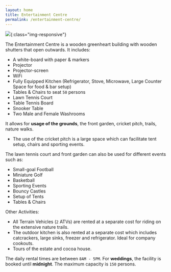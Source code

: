 ```yaml
---
layout: home
title: Entertainment Centre
permalink: /entertainment-centre/
---
```


![](https://lh3.googleusercontent.com/J-TeHnFoxmynDaORk_YtLB-2_QmDI4p8NzKdLz8_rvO5SxoRqnJIlVw7wA-YXToIjTituVMVkVgyMeay2-yL9UaOb-H0wv1SkWAI5otyem1SVVDhS8L7Bn8Se8Pe-D0AmoOq8lQqneuL8Uj-SaEfeHDOnC2-OYYmTgnHNr-em0pixNT29L-h_hs9am0yOoE3VOngqIxXFeYJImC8Zff9IqCcm9fb3naFn8-hS3Nodq_ei3DSpF5puAJPBJKksILriE0GDRWoc4KtIOozn32Tl_n-dTAZgEtL5hBuN3LSFBeH4DMdv9rEUASzel5w1blDCuViEhj9a1d-MMyoZSjw_yWLoDW0ju0g3lOtjk6rdRUI7jrOBWepZPU5WKUa1DadHcR-FnbZiHc85q--5vQhbik1sqfRv_ugFh5pz8UFrO8gPpB6qayk8Kb6E5b5UHNdNhieFfopKUGsIYxfo40kO8zl3sa8t6GdVLSrEHMRUNd5T4UvSite1fL24gC3orQrrQFcx4-4xuQAhjiBhMVjCVVPLX-GX_w9AVyEbxG2iThW9Pgl6yuL6T2aRYyeK4JJxOLPIuPgQgHl_jKZ-afI2PnKyHFOwoGFH9Gy36oU6Fk2c-M0hyxbV9eLNDoybd2_89PABdS9aOlqYrE4OhNt_ohSOaxARsXVeU4pIVMwGBaCWosEXHIPxmuY=w955-h716-no){:class="img-responsive"}

The Entertainment Centre is a wooden greenheart building with wooden shutters that open outwards. It includes:
- A white-board with paper & markers
- Projector
- Projector-screen
- WiFi
- Fully Equipped Kitchen (Refrigerator, Stove, Microwave, Large Counter Space for food & bar setup)
- Tables & Chairs to seat `50` persons
- Lawn Tennis Court
- Table Tennis Board
- Snooker Table
- Two Male and Female Washrooms

It allows for **usage of the grounds**, the front garden, cricket pitch, trails, nature walks.
- The use of the cricket pitch is a large space which can facilitate tent setup, chairs and sporting events.

The lawn tennis court and front garden can also be used for different events such as: 
- Small-goal Football
- Miniature Golf
- Basketball
- Sporting Events
- Bouncy Castles
- Setup of Tents
- Tables & Chairs

Other Activities:
- All Terrain Vehicles (`2` ATVs) are rented at a separate cost for riding on the extensive nature trails.
- The outdoor kitchen is also rented at a separate cost which includes catcrackers, large sinks, freezer and refrigerator. Ideal for company cookouts.
- Tours of the estate and cocoa house.

The daily rental times are between `8AM - 5PM`. For **weddings**, the facility is booked until **midnight**. The maximum capacity is `150` persons.